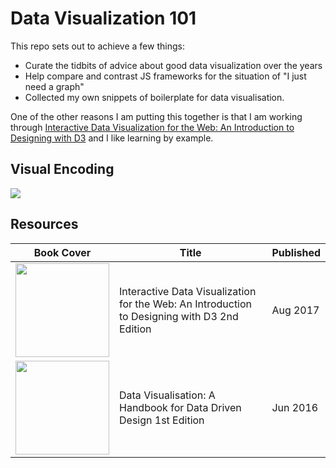 # Data Visualization 101

This repo sets out to achieve a few things:

 - Curate the tidbits of advice about good data visualization over the years
 - Help compare and contrast JS frameworks for the situation of "I just need a graph"
 - Collected my own snippets of boilerplate for data visualisation.

One of the other reasons I am putting this together is that I am working through 
[Interactive Data Visualization for the Web: An Introduction to Designing with D3](https://www.amazon.com.au/Interactive-Data-Visualization-Web-Introduction-ebook/dp/B074JKZ9Z3)
and I like learning by example.

## Visual Encoding

<img src="VisualEncoding.png" />

## Resources
 | Book Cover | Title | Published |
 | --- | --- | --- |
 | <a href="https://www.amazon.com.au/Interactive-Data-Visualization-Web-Introduction-ebook/dp/B074JKZ9Z3" alt="Interactive Data Visualization for the Web: An Introduction to Designing with D3 2nd Edition, Aug 2017"><img src="https://images-fe.ssl-images-amazon.com/images/I/51HP18fPYML.jpg" height="150px" /></a> | Interactive Data Visualization for the Web: An Introduction to Designing with D3 2nd Edition | Aug 2017 |
  | <a href="https://www.amazon.com.au/Data-Visualisation-Handbook-Driven-Design-ebook/dp/B01G2C5VCG" alt="Data Visualisation: A Handbook for Data Driven Design 1st Edition"><img src="https://images-fe.ssl-images-amazon.com/images/I/51ogBxoSoZL.jpg" height="150px" /></a> | Data Visualisation: A Handbook for Data Driven Design 1st Edition | Jun 2016 |
